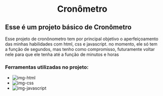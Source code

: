<h1 align="center" > Cronômetro </h1>

<h2> Esse é um projeto básico de Cronômetro </h2>

<p> Esse projeto de cronônometro tem por principal objetivo o aperfeiçoamento das minhas habilidades com html, css e javascript. 
  no momento, ele só tem a função de segundos, mas tenho como compromisso, futuramente voltar nele para que ele tenha até a função de minutos e horas </p>

  <h3> Ferramentas utilizadas no projeto: </h3>

- <img src="https://img.shields.io/badge/HTML5-E34F26?style=for-the-badge&logo=html5&logoColor=white" alt="img-html">
- <img src="https://img.shields.io/badge/CSS-239120?&style=for-the-badge&logo=css3&logoColor=white" alt="img-css">
- <img src="https://img.shields.io/badge/JavaScript-F7DF1E?style=for-the-badge&logo=javascript&logoColor=black" alt="img-javascript">
